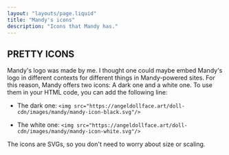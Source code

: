 ```yaml
---
layout: "layouts/page.liquid"
title: "Mandy's icons"
description: "Icons that Mandy has."
---
```


## PRETTY ICONS

Mandy's logo was made by me. I thought one could maybe embed Mandy's logo in different contexts for different things in Mandy-powered sites. For this reason, Mandy offers two icons: A dark one and a white one. To use them in your HTML code, you can add the following line:

- The dark one: `<img src="https://angeldollface.art/doll-cdn/images/mandy/mandy-icon-black.svg"/>`

- The white one: `<img src="https://angeldollface.art/doll-cdn/images/mandy/mandy-icon-white.svg"/>`

The icons are SVGs, so you don't need to worry about size or scaling.